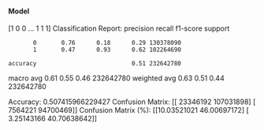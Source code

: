 #### Model
[1 0 0 ... 1 1 1]
Classification Report:
              precision    recall  f1-score   support

           0       0.76      0.18      0.29 130378090
           1       0.47      0.93      0.62 102264690

    accuracy                           0.51 232642780
   macro avg       0.61      0.55      0.46 232642780
weighted avg       0.63      0.51      0.44 232642780

Accuracy: 0.507415966229427
Confusion Matrix:
[[ 23346192 107031898]
 [  7564221  94700469]]
Confusion Matrix (%):
[[10.03521021 46.00697172]
 [ 3.25143166 40.70638642]]
